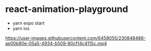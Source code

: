 # react-animation-playground

- yarn expo start
- yarn ios

https://user-images.githubusercontent.com/6458055/230848486-ae00b80e-05a5-4934-b509-80cf14c4115c.mp4

